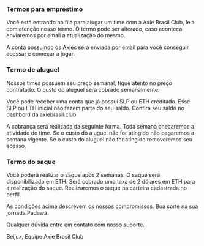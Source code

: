 ### Termos para empréstimo

Você está entrando na fila para alugar um time com a Axie Brasil Club, leia com atenção nosso termo.
O termo pode ser alterado, caso aconteça enviaremos por email a atualização do mesmo.

A conta possuindo os Axies será enviada por email para você conseguir acessar e começar a jogar.

### Termo de aluguel

Nossos times possuem seu preço semanal, fique atento no preço contratado.
O custo do aluguel será cobrado semanalmente.

Você pode receber uma conta que já possuí SLP ou ETH creditado. 
Esse SLP ou ETH inicial não fazem parte do seu saldo. 
Confira seu saldo no dashbord da axiebrasil.club

A cobrança será realizada da seguinte forma.
Toda semana checaremos a atividade do time.
Se o custo do aluguel não for atingido não pagaremos a semana vigente.
Se o custo do aluguel não for atingido removeremos seu acesso.

### Termo do saque

Você poderá realizar o saque após 2 semanas.
O saque será disponibilizado em ETH.
Será cobrado uma taxa de 2 dólares em ETH para a realização do saque.
Realizaremos o saque na carteira cadastrada no perfil.

As condições acima descrevem os nossos compromissos.
Boa sorte na sua jornada Padawã.

Qualquer dúvida entre em contato com nosso suporte.

Beijux,
Equipe Axie Brasil Club

